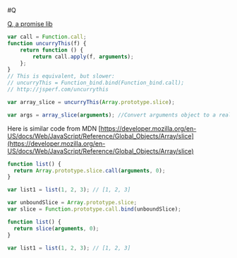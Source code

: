 #Q

[Q, a promise lib](https://github.com/kriskowal/q/blob/v1/q.js)

```js
var call = Function.call;
function uncurryThis(f) {
    return function () {
        return call.apply(f, arguments);
    };
}
// This is equivalent, but slower:
// uncurryThis = Function_bind.bind(Function_bind.call);
// http://jsperf.com/uncurrythis

var array_slice = uncurryThis(Array.prototype.slice);

var args = array_slice(arguments); //Convert arguments object to a real array;

```

Here is similar code from MDN [https://developer.mozilla.org/en-US/docs/Web/JavaScript/Reference/Global_Objects/Array/slice](https://developer.mozilla.org/en-US/docs/Web/JavaScript/Reference/Global_Objects/Array/slice)
```js
function list() {
  return Array.prototype.slice.call(arguments, 0);
}

var list1 = list(1, 2, 3); // [1, 2, 3]
```
```js
var unboundSlice = Array.prototype.slice;
var slice = Function.prototype.call.bind(unboundSlice);

function list() {
  return slice(arguments, 0);
}

var list1 = list(1, 2, 3); // [1, 2, 3]
```

